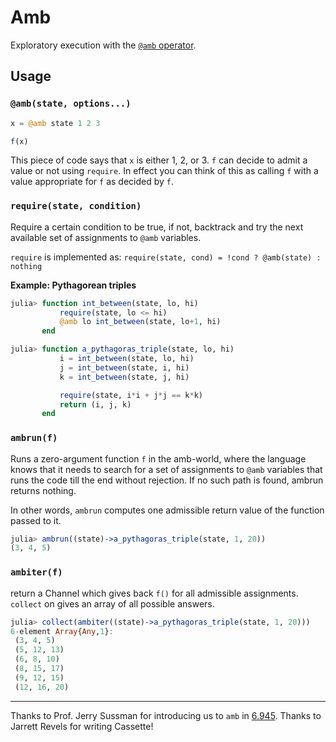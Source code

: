 # Amb

Exploratory execution with the [`@amb` operator](http://community.schemewiki.org/?amb).

## Usage

### `@amb(state, options...)`

```julia
x = @amb state 1 2 3

f(x)
```

This piece of code says that `x` is either 1, 2, or 3. `f` can decide to admit a value or not using `require`. In effect you can think of this as calling `f` with a value appropriate for `f` as decided by `f`.

### `require(state, condition)`

Require a certain condition to be true, if not, backtrack and try the next available set of assignments to `@amb` variables.

`require` is implemented as: `require(state, cond) = !cond ? @amb(state) : nothing`

**Example: Pythagorean triples**

```julia
julia> function int_between(state, lo, hi)
           require(state, lo <= hi)
           @amb lo int_between(state, lo+1, hi)
       end

julia> function a_pythagoras_triple(state, lo, hi)
           i = int_between(state, lo, hi)
           j = int_between(state, i, hi)
           k = int_between(state, j, hi)

           require(state, i*i + j*j == k*k)
           return (i, j, k)
       end

```

### `ambrun(f)`

Runs a zero-argument function `f` in the amb-world, where the language knows that it needs to search for a set of assignments to `@amb` variables that runs the code till the end without rejection. If no such path is found, ambrun returns nothing.

In other words, `ambrun` computes one admissible return value of the function passed to it.

```julia
julia> ambrun((state)->a_pythagoras_triple(state, 1, 20))
(3, 4, 5)
```

### `ambiter(f)`

return a Channel which gives back `f()` for all admissible assignments. `collect` on gives an array of all possible answers.

```julia
julia> collect(ambiter((state)->a_pythagoras_triple(state, 1, 20)))
6-element Array{Any,1}:
 (3, 4, 5)
 (5, 12, 13)
 (6, 8, 10)
 (8, 15, 17)
 (9, 12, 15)
 (12, 16, 20)
```

---
Thanks to Prof. Jerry Sussman for introducing us to `amb` in [6.945](https://groups.csail.mit.edu/mac/users/gjs/6.945/). Thanks to Jarrett Revels for writing Cassette!
